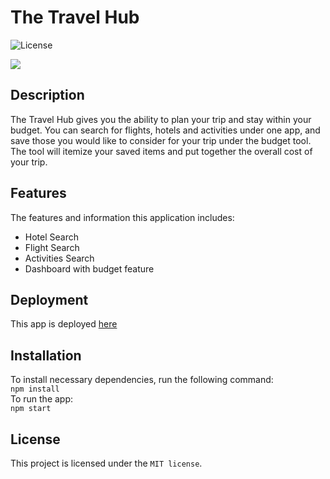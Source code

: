 
# The Travel Hub

![License](https://img.shields.io/badge/License-MIT%202.0-orange.svg)


![](client/public/images/screenshot.png)


## Description

The Travel Hub gives you the ability to plan your trip and stay within your budget. You can search for flights, hotels and activities under one app, and save those you would like to consider for your trip under the budget tool. The tool will itemize your saved items and put together the overall cost of your trip.

## Features

The features and information this application includes:
- Hotel Search
- Flight Search
- Activities Search
- Dashboard with budget feature


## Deployment

This app is deployed [here](https://travel-planner-2020-11-20.herokuapp.com/)


## Installation

To install necessary dependencies, run the following command:<br/>
`npm install`<br/>
To run the app:<br/>
`npm start`

## License

This project is licensed under the `MIT license`.
